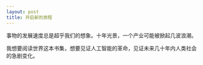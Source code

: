 ```yaml
---
layout: post
title: 开启新的旅程
---
```


事物的发展速度总是超乎我们的想象。十年光景，一个产业可能被掀起几波浪潮。

我想要阅读世界这本书集，想要见证人工智能的革命，见证未来几十年内人类社会的急剧变化。
